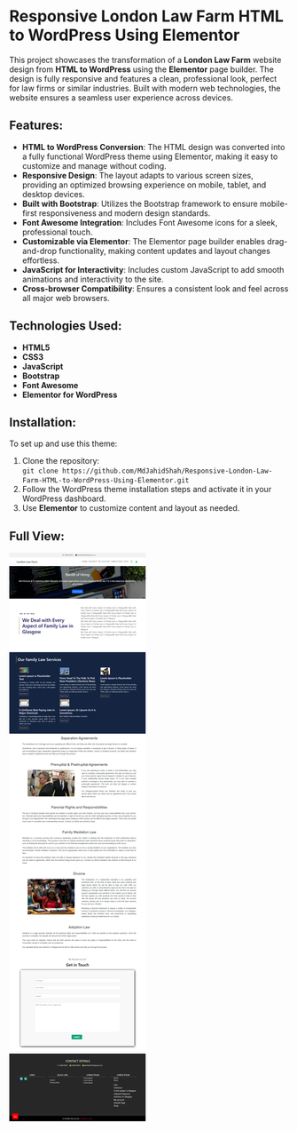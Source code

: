 # Responsive London Law Farm HTML to WordPress Using Elementor

This project showcases the transformation of a **London Law Farm** website design from **HTML to WordPress** using the **Elementor** page builder. The design is fully responsive and features a clean, professional look, perfect for law firms or similar industries. Built with modern web technologies, the website ensures a seamless user experience across devices.

## Features:
- **HTML to WordPress Conversion**: The HTML design was converted into a fully functional WordPress theme using Elementor, making it easy to customize and manage without coding.
- **Responsive Design**: The layout adapts to various screen sizes, providing an optimized browsing experience on mobile, tablet, and desktop devices.
- **Built with Bootstrap**: Utilizes the Bootstrap framework to ensure mobile-first responsiveness and modern design standards.
- **Font Awesome Integration**: Includes Font Awesome icons for a sleek, professional touch.
- **Customizable via Elementor**: The Elementor page builder enables drag-and-drop functionality, making content updates and layout changes effortless.
- **JavaScript for Interactivity**: Includes custom JavaScript to add smooth animations and interactivity to the site.
- **Cross-browser Compatibility**: Ensures a consistent look and feel across all major web browsers.

## Technologies Used:
- **HTML5**
- **CSS3**
- **JavaScript**
- **Bootstrap**
- **Font Awesome**
- **Elementor for WordPress**

## Installation:
To set up and use this theme:
1. Clone the repository:  
   `git clone https://github.com/MdJahidShah/Responsive-London-Law-Farm-HTML-to-WordPress-Using-Elementor.git`
2. Follow the WordPress theme installation steps and activate it in your WordPress dashboard.
3. Use **Elementor** to customize content and layout as needed.

## Full View:
![London Law Farm Full View](https://github.com/MdJahidShah/Responsive-London-Law-Farm-HTML-to-WordPress-Using-Elementor/blob/main/images/London-Law-Farm-Full-View.png?raw=true)

